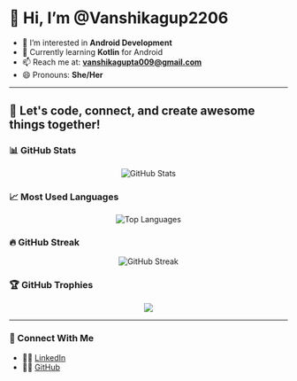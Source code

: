 # 👋 Hi, I’m @Vanshikagup2206

- 👀 I’m interested in **Android Development**
- 🌱 Currently learning **Kotlin** for Android
- 📫 Reach me at: **vanshikagupta009@gmail.com**
- 😄 Pronouns: **She/Her**

---

## 🚀 Let's code, connect, and create awesome things together!

### 📊 GitHub Stats

<p align="center">
  <img src="https://github-readme-stats.vercel.app/api?username=Vanshikagup2206&show_icons=true&theme=radical&hide_border=true&count_private=true&hide=issues,contribs" alt="GitHub Stats" />
</p>

### 📈 Most Used Languages

<p align="center">
  <img src="https://github-readme-stats.vercel.app/api/top-langs/?username=Vanshikagup2206&layout=compact&theme=radical&hide_border=true&langs_count=6&hide=jupyter%20notebook,tex,css,php&exclude_repo=Pacman-AI" alt="Top Languages" />
</p>

### 🔥 GitHub Streak

<p align="center">
  <img src="https://github-readme-streak-stats.herokuapp.com?user=Vanshikagup2206&theme=radical&hide_border=true" alt="GitHub Streak" />
</p>

### 🏆 GitHub Trophies

<p align="center">
  <img src="https://github-profile-trophy.vercel.app/?username=Vanshikagup2206&theme=radical&no-bg=true&margin-w=15&margin-h=15" />
</p>

---

### 🔗 Connect With Me

- 👩‍💼 [LinkedIn](https://www.linkedin.com/in/vanshika-gupta-192b31274/)
- 🧑‍💻 [GitHub](https://github.com/Vanshikagup2206)
